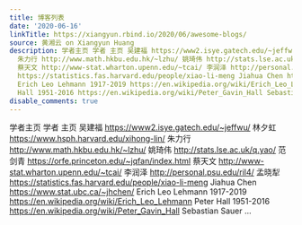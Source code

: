 ```yaml
---
title: 博客列表
date: '2020-06-16'
linkTitle: https://xiangyun.rbind.io/2020/06/awesome-blogs/
source: 黄湘云 on Xiangyun Huang
description: 学者主页 学者 主页 吴建福 https://www2.isye.gatech.edu/~jeffwu/ 林夕虹 https://www.hsph.harvard.edu/xihong-lin/
  朱力行 http://www.math.hkbu.edu.hk/~lzhu/ 姚琦伟 http://stats.lse.ac.uk/q.yao/ 范剑青 https://orfe.princeton.edu/~jqfan/index.html
  蔡天文 http://www-stat.wharton.upenn.edu/~tcai/ 李润泽 http://personal.psu.edu/ril4/ 孟晓犁
  https://statistics.fas.harvard.edu/people/xiao-li-meng Jiahua Chen https://www.stat.ubc.ca/~jhchen/
  Erich Leo Lehmann 1917-2019 https://en.wikipedia.org/wiki/Erich_Leo_Lehmann Peter
  Hall 1951-2016 https://en.wikipedia.org/wiki/Peter_Gavin_Hall Sebastian Sauer ...
disable_comments: true
---
```

学者主页 学者 主页 吴建福 https://www2.isye.gatech.edu/~jeffwu/ 林夕虹 https://www.hsph.harvard.edu/xihong-lin/ 朱力行 http://www.math.hkbu.edu.hk/~lzhu/ 姚琦伟 http://stats.lse.ac.uk/q.yao/ 范剑青 https://orfe.princeton.edu/~jqfan/index.html 蔡天文 http://www-stat.wharton.upenn.edu/~tcai/ 李润泽 http://personal.psu.edu/ril4/ 孟晓犁 https://statistics.fas.harvard.edu/people/xiao-li-meng Jiahua Chen https://www.stat.ubc.ca/~jhchen/ Erich Leo Lehmann 1917-2019 https://en.wikipedia.org/wiki/Erich_Leo_Lehmann Peter Hall 1951-2016 https://en.wikipedia.org/wiki/Peter_Gavin_Hall Sebastian Sauer ...